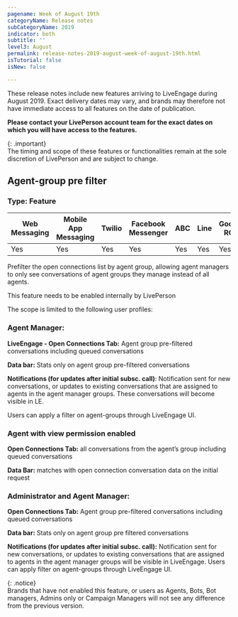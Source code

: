 ```yaml
---
pagename: Week of August 19th
categoryName: Release notes
subCategoryName: 2019
indicator: both
subtitle: ''
level3: August
permalink: release-notes-2019-august-week-of-august-19th.html
isTutorial: false
isNew: false

---
```

These release notes include new features arriving to LiveEngage during August 2019. Exact delivery dates may vary, and brands may therefore not have immediate access to all features on the date of publication.

**Please contact your LivePerson account team for the exact dates on which you will have access to the features.**

{: .important}  
The timing and scope of these features or functionalities remain at the sole discretion of LivePerson and are subject to change.

## Agent-group pre filter

### Type: Feature

<div class="tablecontainer">

<table class="releasenotes">

<thead>

<tr class="categoryrow">

<th>Web Messaging</th>

<th>Mobile App Messaging</th>

<th>Twilio</th>

<th>Facebook Messenger</th>

<th>ABC</th>

<th>Line</th>

<th>Google RCS</th>

<th>Google My Business</th>

<th>WhatsApp Business</th>

<th>CM</th>

<th>WeChat</th>

<th>Chat</th>

</tr>

</thead>

<tbody>

<tr>

<td>Yes</td>

<td>Yes</td>

<td>Yes</td>

<td>Yes</td>

<td>Yes</td>

<td>Yes</td>

<td>Yes</td>

<td>Yes</td>

<td>Yes</td>

<td>Yes</td>

<td>Yes</td>

<td>No</td>

</tr>

</tbody>

</table>

</div>

Prefilter the open connections list by agent group, allowing agent managers to only see conversations of agent groups they manage instead of all agents.

This feature needs to be enabled internally by LivePerson

The scope is limited to the following user profiles:

### Agent Manager:

**LiveEngage - Open Connections Tab:** Agent group pre-filtered conversations including queued conversations

**Data bar:** Stats only on agent group pre-filtered conversations

**Notifications (for updates after initial subsc. call)**: Notification sent for new conversations, or updates to existing conversations that are assigned to agents in the agent manager groups. These conversations will become visible in LE.

Users can apply a filter on agent-groups through LiveEngage UI.

### Agent with view permission enabled

**Open Connections Tab:** all conversations from the agent’s group including queued conversations

**Data Bar:** matches with open connection conversation data on the initial request

### Administrator and Agent Manager:

**Open Connections Tab:** Agent group pre-filtered conversations including queued conversations

**Data bar:** Stats only on agent group pre filtered conversations

**Notifications (for updates after initial subsc. call):** Notification sent for new conversations, or updates to existing conversations that are assigned to agents in the agent manager groups will be visible in LiveEngage. Users can apply filter on agent-groups through LiveEngage UI.

{: .notice}  
Brands that have not enabled this feature, or users as Agents, Bots, Bot managers, Admins only or Campaign Managers will not see any difference from the previous version.